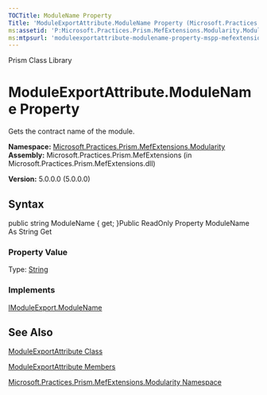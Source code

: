 ```yaml
---
TOCTitle: ModuleName Property
Title: 'ModuleExportAttribute.ModuleName Property (Microsoft.Practices.Prism.MefExtensions.Modularity)'
ms:assetid: 'P:Microsoft.Practices.Prism.MefExtensions.Modularity.ModuleExportAttribute.ModuleName'
ms:mtpsurl: 'moduleexportattribute-modulename-property-mspp-mefextensions-modularity.md'
---
```


Prism Class Library

ModuleExportAttribute.ModuleName Property
=============================================

Gets the contract name of the module.

**Namespace:** [Microsoft.Practices.Prism.MefExtensions.Modularity](https://msdn.microsoft.com/library/microsoft.practices.prism.mefextensions.modularity)
**Assembly:** Microsoft.Practices.Prism.MefExtensions (in Microsoft.Practices.Prism.MefExtensions.dll)

**Version:** 5.0.0.0 (5.0.0.0)

## Syntax


public string ModuleName { get; }Public ReadOnly Property ModuleName As String Get
### Property Value

Type: [String](http://msdn.microsoft.com/en-us/library/s1wwdcbf)
### Implements

[IModuleExport.ModuleName](https://msdn.microsoft.com/library/microsoft.practices.prism.mefextensions.modularity.imoduleexport.modulename)

See Also
--------


[ModuleExportAttribute Class](https://msdn.microsoft.com/library/microsoft.practices.prism.mefextensions.modularity.moduleexportattribute)

[ModuleExportAttribute Members](https://msdn.microsoft.com/allmembers.t:microsoft.practices.prism.mefextensions.modularity.moduleexportattribute)

[Microsoft.Practices.Prism.MefExtensions.Modularity Namespace](https://msdn.microsoft.com/library/microsoft.practices.prism.mefextensions.modularity)
